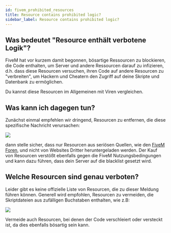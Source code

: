 ```yaml
---
id: fivem_prohibited_resources
title: Resource contains prohibited logic?
sidebar_label: Resource contains prohibited logic?
---
```


## Was bedeutet "Resource enthält verbotene Logik"?

FiveM hat vor kurzem damit begonnen, bösartige Ressourcen zu blockieren, die Code enthalten, um Server und andere Ressourcen darauf zu infizieren, d.h. dass diese Resourcen versuchen, ihren Code auf andere Resourcen zu "verbreiten", um Hackern und Cheatern den Zugriff auf deine Skripte und Datenbank zu ermöglichen.


Du kannst diese Resourcen im Allgemeinen mit Viren vergleichen.


## Was kann ich dagegen tun?

Zunächst einmal empfehlen wir dringend, Resourcen zu entfernen, die diese spezifische Nachricht verursachen:

![](https://screensaver01.zap-hosting.com/index.php/s/n6MxRCPiFSDtjGS/preview)


dann stelle sicher, dass nur Resourcen aus seriösen Quellen, wie den [FiveM Foren](https://forum.cfx.re/), und nicht von Websites Dritter heruntergeladen werden. Der Kauf von Resourcen verstößt ebenfalls gegen die FiveM Nutzungsbedingungen und kann dazu führen, dass dein Server auf die blacklist gesetzt wird.




## Welche Resourcen sind genau verboten?

Leider gibt es keine offizielle Liste von Resourcen, die zu dieser Meldung führen können. Generell wird empfohlen, Resourcen zu vermeiden, die Skriptdateien aus zufälligen Buchstaben enthalten, wie z.B:

![](https://screensaver01.zap-hosting.com/index.php/s/BtHZW6tnRwR5NKK/preview)

Vermeide auch Resourcen, bei denen der Code verschleiert oder versteckt ist, da dies ebenfalls bösartig sein kann.
